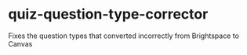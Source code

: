 # quiz-question-type-corrector
Fixes the question types that converted incorrectly from Brightspace to Canvas
